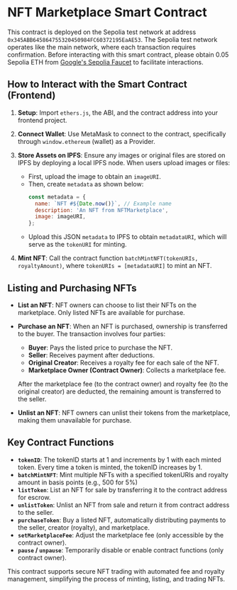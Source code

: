 # NFT Marketplace Smart Contract

This contract is deployed on the Sepolia test network at address `0x345ABB645864755320450984FC60372195EaAE53`. The Sepolia test network operates like the main network, where each transaction requires confirmation. Before interacting with this smart contract, please obtain 0.05 Sepolia ETH from [Google's Sepolia Faucet](https://cloud.google.com/application/web3/faucet/ethereum/sepolia) to facilitate interactions.

## How to Interact with the Smart Contract (Frontend)

1. **Setup**: Import `ethers.js`, the ABI, and the contract address into your frontend project.
2. **Connect Wallet**: Use MetaMask to connect to the contract, specifically through `window.ethereum` (wallet) as a Provider.
3. **Store Assets on IPFS**: Ensure any images or original files are stored on IPFS by deploying a local IPFS node. When users upload images or files:
   - First, upload the image to obtain an `imageURI`.
   - Then, create `metadata` as shown below:
     ```javascript
     const metadata = {
       name: `NFT #${Date.now()}`, // Example name
       description: 'An NFT from NFTMarketplace',
       image: imageURI,
     };
     ```
   - Upload this JSON `metadata` to IPFS to obtain `metadataURI`, which will serve as the `tokenURI` for minting.

4. **Mint NFT**: Call the contract function `batchMintNFT(tokenURIs, royaltyAmount)`, where `tokenURIs = [metadataURI]` to mint an NFT.

## Listing and Purchasing NFTs

- **List an NFT**: NFT owners can choose to list their NFTs on the marketplace. Only listed NFTs are available for purchase.
- **Purchase an NFT**: When an NFT is purchased, ownership is transferred to the buyer. The transaction involves four parties:
  - **Buyer**: Pays the listed price to purchase the NFT.
  - **Seller**: Receives payment after deductions.
  - **Original Creator**: Receives a royalty fee for each sale of the NFT.
  - **Marketplace Owner (Contract Owner)**: Collects a marketplace fee.

   After the marketplace fee (to the contract owner) and royalty fee (to the original creator) are deducted, the remaining amount is transferred to the seller.

- **Unlist an NFT**: NFT owners can unlist their tokens from the marketplace, making them unavailable for purchase.

## Key Contract Functions

- **`tokenID`**: The tokenID starts at 1 and increments by 1 with each minted token. Every time a token is minted, the tokenID increases by 1.
- **`batchMintNFT`**: Mint multiple NFTs with a specified tokenURIs and royalty amount in basis points (e.g., 500 for 5%)
- **`listToken`**: List an NFT for sale by transferring it to the contract address for escrow.
- **`unlistToken`**: Unlist an NFT from sale and return it from contract address to the seller.
- **`purchaseToken`**: Buy a listed NFT, automatically distributing payments to the seller, creator (royalty), and marketplace.
- **`setMarketplaceFee`**: Adjust the marketplace fee (only accessible by the contract owner).
- **`pause` / `unpause`**: Temporarily disable or enable contract functions (only contract owner).

This contract supports secure NFT trading with automated fee and royalty management, simplifying the process of minting, listing, and trading NFTs.
